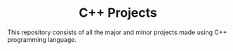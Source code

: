 # <h1 align="center"> C++ Projects </h1>

This repository consists of all the major and minor projects made using C++ programming language.
